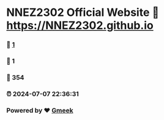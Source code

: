 # NNEZ2302 Official Website :link: https://NNEZ2302.github.io 
### :page_facing_up: [1](https://NNEZ2302.github.io/tag.html) 
### :speech_balloon: 1 
### :hibiscus: 354 
### :alarm_clock: 2024-07-07 22:36:31 
### Powered by :heart: [Gmeek](https://github.com/Meekdai/Gmeek)
